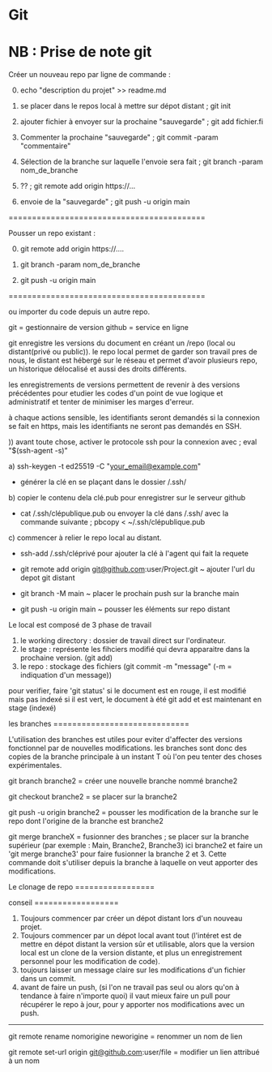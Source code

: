 # Git
NB : Prise de note git
======================================

Créer un nouveau repo par ligne de commande :

0) echo "description du projet" >> readme.md

1) se placer dans le repos local à mettre sur dépot distant ; git init

2) ajouter fichier à envoyer sur la prochaine "sauvegarde" ; git add fichier.fi

3) Commenter la prochaine "sauvegarde" ; git commit -param "commentaire"

4) Sélection de la branche sur laquelle l'envoie sera fait ; git branch -param nom_de_branche

5) ?? ; git remote add origin https://...

6) envoie de la "sauvegarde" ; git push -u origin main

==========================================

Pousser un repo existant :

0) git remote add origin https://....

1) git branch -param nom_de_branche

2) git push -u origin main

==========================================

ou importer du code depuis un autre repo.


git = gestionnaire de version
github = service en ligne

git enregistre les versions du document en créant un /repo
(local ou distant(privé ou public)).
le repo local permet de garder son travail pres de nous, le distant est hébergé sur le réseau 
et permet d'avoir plusieurs repo, un historique délocalisé et aussi des droits différents.

les enregistrements de versions permettent de revenir à des versions précédentes
pour etudier les codes d'un point de vue logique et administratif
et tenter de minimiser les marges d'erreur.

à chaque actions sensible, les identifiants seront demandés si la connexion se fait en 
https, mais les identifiants ne seront pas demandés en SSH.

)) avant toute chose, activer le protocole ssh pour la connexion avec ; eval "$(ssh-agent -s)"

a) ssh-keygen -t ed25519 -C "your_email@example.com"

- générer la clé en se plaçant dans le dossier /.ssh/

b) copier le contenu dela clé.pub pour enregistrer sur le serveur github

- cat /.ssh/clépublique.pub
        ou envoyer la clé dans /.ssh/ avec la commande suivante ;
       pbcopy < ~/.ssh/clépublique.pub

c) commencer à relier le repo local au distant.

- ssh-add /.ssh/cléprivé pour ajouter la clé à l'agent qui fait la requete

- git remote add origin git@github.com:user/Project.git
    ~ ajouter l'url du depot git distant
- git branch -M main
    ~ placer le prochain push sur la branche main
- git push -u origin main
    ~ pousser les éléments sur repo distant


Le local est composé de 3 phase de travail

1. le working directory : dossier de travail direct sur l'ordinateur.
2. le stage : représente les fihciers modifié qui devra apparaitre dans la prochaine version. (git add)
3. le repo : stockage des fichiers (git commit -m "message" (-m = indiquation d'un message))

pour verifier, faire 'git status'
si le document est en rouge, il est modifié mais pas indexé
si il est vert, le document à été git add et est maintenant en stage (indexé)

les branches =============================

L'utilisation des branches est utiles pour eviter d'affecter des versions fonctionnel par de nouvelles modifications. les branches sont donc des copies de la branche principale à un instant T où l'on peu tenter des choses expérimentales.

git branch branche2 = créer une nouvelle branche nommé branche2

git checkout branche2 = se placer sur la branche2

git push -u origin branche2 = pousser les modification de la branche sur le repo dont l'origine de la branche est branche2

git merge brancheX = fusionner des branches ;
    se placer sur la branche supérieur (par exemple : Main, Branche2, Branche3)
    ici branche2 et faire un 'git merge branche3' pour faire fusionner la branche 2 et 3.
    Cette commande doit s'utiliser depuis la branche à laquelle on veut apporter des modifications.

Le clonage de repo =================



conseil ==================

1. Toujours commencer par créer un dépot distant lors d'un nouveau projet.
2. Toujours commencer par un dépot local avant tout (l'intéret est de mettre en dépot distant
    la version sûr et utilisable, alors que la version local est un clone de la version distante,
    et plus un enregistrement personnel pour les modification de code).
3. toujours laisser un message claire sur les modifications d'un fichier dans un commit.
4. avant de faire un push, (si l'on ne travail pas seul ou alors qu'on à tendance à faire n'importe quoi)
 il vaut mieux faire un pull pour récupérer le repo à jour, pour y apporter nos modifications avec un push.

--------------------------------------------------------------------------------------

git remote rename nomorigine neworigine = renommer un nom de lien

git remote set-url origin git@github.com:user/file = modifier un lien attribué à un nom

